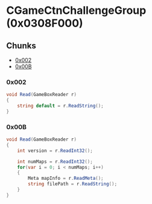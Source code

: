 ﻿# CGameCtnChallengeGroup (0x0308F000)

## Chunks

- [0x002](#0x002)
- [0x00B](#0x00B)

### 0x002

```cs
void Read(GameBoxReader r)
{
    string default = r.ReadString();
}
```

### 0x00B

```cs
void Read(GameBoxReader r)
{
    int version = r.ReadInt32();

    int numMaps = r.ReadInt32();
    for(var i = 0; i < numMaps; i++)
    {
        Meta mapInfo = r.ReadMeta();
        string filePath = r.ReadString();
    }
}
```